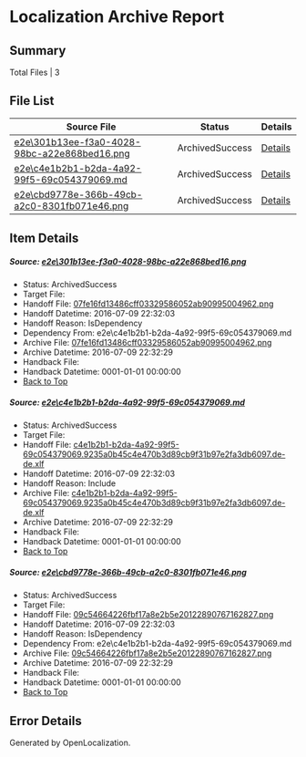 # <a name='report-top'></a> Localization Archive Report

## Summary
 Total Files | 3

## File List
 Source File | Status | Details 
 ----------- | ------ | ------- 
 [e2e\301b13ee-f3a0-4028-98bc-a22e868bed16.png](https://github.com/OpenLocalizationTestOrg/oltest/blob/ad55939ed0fa6cf7d7c65184980fcb914ea7e72f/e2e/301b13ee-f3a0-4028-98bc-a22e868bed16.png) | ArchivedSuccess | [Details](#07fe16fd13486cff03329586052ab909950049621)
 [e2e\c4e1b2b1-b2da-4a92-99f5-69c054379069.md](https://github.com/OpenLocalizationTestOrg/oltest/blob/ad55939ed0fa6cf7d7c65184980fcb914ea7e72f/e2e/c4e1b2b1-b2da-4a92-99f5-69c054379069.md) | ArchivedSuccess | [Details](#337275ae8e8aaeba5d0865a138482e2373444a362)
 [e2e\cbd9778e-366b-49cb-a2c0-8301fb071e46.png](https://github.com/OpenLocalizationTestOrg/oltest/blob/ad55939ed0fa6cf7d7c65184980fcb914ea7e72f/e2e/cbd9778e-366b-49cb-a2c0-8301fb071e46.png) | ArchivedSuccess | [Details](#09c54664226fbf17a8e2b5e201228907671628273)

## Item Details
##### <a name='07fe16fd13486cff03329586052ab909950049621'></a> Source: [e2e\301b13ee-f3a0-4028-98bc-a22e868bed16.png](https://github.com/OpenLocalizationTestOrg/oltest/blob/ad55939ed0fa6cf7d7c65184980fcb914ea7e72f/e2e/301b13ee-f3a0-4028-98bc-a22e868bed16.png)
* Status: ArchivedSuccess
* Target File: 
* Handoff File: [07fe16fd13486cff03329586052ab90995004962.png](https://github.com/OpenLocalizationTestOrg/olhandoff-e2e/blob/5b8cd305a13c52109905588a0f576ecd4d2e5038/ol-handoff/OpenLocalizationTestOrg/oltest-dede-fly/ci/ht/07fe16fd13486cff03329586052ab90995004962.png)
* Handoff Datetime: 2016-07-09 22:32:03
* Handoff Reason: IsDependency
* Dependency From: e2e\c4e1b2b1-b2da-4a92-99f5-69c054379069.md
* Archive File: [07fe16fd13486cff03329586052ab90995004962.png](https://github.com/OpenLocalizationTestOrg/olhandoff-e2e/blob/51ef7fdc76fc3ad93e83efa188f917737285df6e/ol-archive/OpenLocalizationTestOrg/oltest-dede-fly/ci/ht/07fe16fd13486cff03329586052ab90995004962.png)
* Archive Datetime: 2016-07-09 22:32:29
* Handback File: 
* Handback Datetime: 0001-01-01 00:00:00
* [Back to Top](#report-top)

##### <a name='337275ae8e8aaeba5d0865a138482e2373444a362'></a> Source: [e2e\c4e1b2b1-b2da-4a92-99f5-69c054379069.md](https://github.com/OpenLocalizationTestOrg/oltest/blob/ad55939ed0fa6cf7d7c65184980fcb914ea7e72f/e2e/c4e1b2b1-b2da-4a92-99f5-69c054379069.md)
* Status: ArchivedSuccess
* Target File: 
* Handoff File: [c4e1b2b1-b2da-4a92-99f5-69c054379069.9235a0b45c4e470b3d89cb9f31b97e2fa3db6097.de-de.xlf](https://github.com/OpenLocalizationTestOrg/olhandoff-e2e/blob/5b8cd305a13c52109905588a0f576ecd4d2e5038/ol-handoff/OpenLocalizationTestOrg/oltest-dede-fly/ci/ht/c4e1b2b1-b2da-4a92-99f5-69c054379069.9235a0b45c4e470b3d89cb9f31b97e2fa3db6097.de-de.xlf)
* Handoff Datetime: 2016-07-09 22:32:03
* Handoff Reason: Include
* Archive File: [c4e1b2b1-b2da-4a92-99f5-69c054379069.9235a0b45c4e470b3d89cb9f31b97e2fa3db6097.de-de.xlf](https://github.com/OpenLocalizationTestOrg/olhandoff-e2e/blob/51ef7fdc76fc3ad93e83efa188f917737285df6e/ol-archive/OpenLocalizationTestOrg/oltest-dede-fly/ci/ht/c4e1b2b1-b2da-4a92-99f5-69c054379069.9235a0b45c4e470b3d89cb9f31b97e2fa3db6097.de-de.xlf)
* Archive Datetime: 2016-07-09 22:32:29
* Handback File: 
* Handback Datetime: 0001-01-01 00:00:00
* [Back to Top](#report-top)

##### <a name='09c54664226fbf17a8e2b5e201228907671628273'></a> Source: [e2e\cbd9778e-366b-49cb-a2c0-8301fb071e46.png](https://github.com/OpenLocalizationTestOrg/oltest/blob/ad55939ed0fa6cf7d7c65184980fcb914ea7e72f/e2e/cbd9778e-366b-49cb-a2c0-8301fb071e46.png)
* Status: ArchivedSuccess
* Target File: 
* Handoff File: [09c54664226fbf17a8e2b5e20122890767162827.png](https://github.com/OpenLocalizationTestOrg/olhandoff-e2e/blob/5b8cd305a13c52109905588a0f576ecd4d2e5038/ol-handoff/OpenLocalizationTestOrg/oltest-dede-fly/ci/ht/09c54664226fbf17a8e2b5e20122890767162827.png)
* Handoff Datetime: 2016-07-09 22:32:03
* Handoff Reason: IsDependency
* Dependency From: e2e\c4e1b2b1-b2da-4a92-99f5-69c054379069.md
* Archive File: [09c54664226fbf17a8e2b5e20122890767162827.png](https://github.com/OpenLocalizationTestOrg/olhandoff-e2e/blob/51ef7fdc76fc3ad93e83efa188f917737285df6e/ol-archive/OpenLocalizationTestOrg/oltest-dede-fly/ci/ht/09c54664226fbf17a8e2b5e20122890767162827.png)
* Archive Datetime: 2016-07-09 22:32:29
* Handback File: 
* Handback Datetime: 0001-01-01 00:00:00
* [Back to Top](#report-top)


## Error Details

Generated by OpenLocalization.
